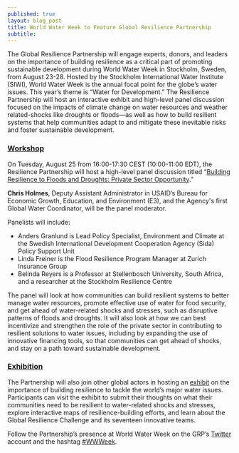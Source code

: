 ```yaml
---
published: true
layout: blog_post
title: World Water Week to Feature Global Resilience Partnership
subtitle: 
---
```


The Global Resilience Partnership will engage experts, donors, and leaders on the importance of building resilience as a critical part of promoting sustainable development during World Water Week in Stockholm, Sweden, from August 23-28.  Hosted by the Stockholm International Water Institute (SIWI), World Water Week is the annual focal point for the globe’s water issues.  This year’s theme is “Water for Development.”  The Resilience Partnership will host an interactive exhibit and high-level panel discussion focused on the impacts of climate change on water resources and weather related-shocks like droughts or floods—as well as how to build resilient systems that help communities adapt to and mitigate these inevitable risks and foster sustainable development.

<h3><u>Workshop</u></h3>

On Tuesday, August 25 from 16:00-17:30 CEST (10:00-11:00 EDT), the Resilience Partnership will host a high-level panel discussion titled “<a href="http://programme.worldwaterweek.org/event/4907" target="_blank">Building Resilience to Floods and Droughts: Private Sector Opportunity</a>.”

<strong>Chris Holmes</strong>, Deputy Assistant Administrator in USAID’s Bureau for Economic Growth, Education, and Environment (E3), and the Agency's first Global Water Coordinator, will be the panel moderator. 

Panelists will include:
<ul>
<li>Anders Granlund is Lead Policy Specialist, Environment and Climate at the Swedish International Development Cooperation Agency (Sida) Policy Support Unit</li>
<li>Linda Freiner is the Flood Resilience Program Manager at Zurich Insurance Group</li>
<li>Belinda Reyers is a Professor at Stellenbosch University, South Africa, and a researcher at the Stockholm Resilience Centre</li>
</ul> 

The panel will look at how communities can build resilient systems to better manage water resources, promote effective use of water for food security, and get ahead of water-related shocks and stresses, such as disruptive patterns of floods and droughts.  It will also look at how we can best incentivize and strengthen the role of the private sector in contributing to resilient solutions to water issues, including by expanding the use of innovative financing tools, so that communities can get ahead of shocks, and stay on a path toward sustainable development.

<h3><u>Exhibition</u></h3>

The Partnership will also join other global actors in hosting an <a href="http://programme.worldwaterweek.org/event/5335" target="_blank">exhibit</a> on the importance of building resilience to tackle the world’s major water issues.  Participants can visit the exhibit to submit their thoughts on what their communities need to be resilient to water-related shocks and stresses, explore interactive maps of resilience-building efforts, and learn about the Global Resilience Challenge and its seventeen innovative teams. 

Follow the Partnership’s presence at World Water Week on the GRP’s <a href="https://twitter.com/grp_resilience" target="_blank">Twitter</a> account and the hashtag <a href="https://twitter.com/search?q=%23wwweek&src=tyah" target="_blank">#WWWeek</a>. 